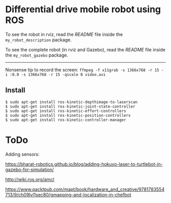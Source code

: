# Differential drive mobile robot using ROS

To see the robot in rviz, read the _README_ file inside the `my_robot_description` package.

To see the complete robot (in rviz and Gazebo), read the _README_ file inside the `my_robot_gazebo` package.

----

Nonsense tip to record the screen: `ffmpeg -f x11grab -s 1366x768 -r 15 -i :0.0 -s 1366x768 -r 15 -qscale 0 video.avi`

## Install

```
$ sudo apt-get install ros-kinetic-depthimage-to-laserscan
$ sudo apt-get install ros-kinetic-joint-state-controller
$ sudo apt-get install ros-kinetic-effort-controllers
$ sudo apt-get install ros-kinetic-position-controllers
$ sudo apt-get install ros-kinetic-controller-manager
```

# ToDo

Adding sensors:

https://bharat-robotics.github.io/blog/adding-hokuyo-laser-to-turtlebot-in-gazebo-for-simulation/

http://wiki.ros.org/amcl

https://www.packtpub.com/mapt/book/hardware_and_creative/9781783554713/9/ch09lvl1sec80/gmapping-and-localization-in-chefbot
